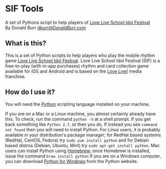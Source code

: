 # SIF Tools
A set of Pythons script to help players of [Love Live School Idol Festival](http://www.school-fes.klabgames.net)  
By Donald Burr <dburr@DonaldBurr.com>

## What is this?

This is a set of Python scripts to help players who play the mobile rhythm game [Love Live School Idol Festival](http://www.school-fes.klabgames.net).
Love Live School Idol Festival (SIF) is a free-to-play (with in-app purchases) rhythm and card collection game available for iOS and Android
and is based on the [Love Live!](http://www.lovelive-anime.jp/worldwide/) media franchise.

## How do I use it?

You will need the [Python](https://www.python.org) scripting language installed on your machine.

If you are on a Mac or a Linux machine, you almost certainly already have this. To check, run the command `python -V` at a shell prompt. If you get back something like `Python 2.7.10` then you do. If instead you see `command not found` then you will need to install Python. For Linux users, it is probably available in your distribution's package manager; for RedHat based systems (RedHat, CentOS, Fedora) try `sudo yum install python` and for Debian based distros (Debian, Ubuntu, Mint) try `sudo apt-get install python`. Mac users can install Python using [Homebrew](http://brew.sh); once Homebrew is installed, issue the command `brew install python` If you are on a Windows computer, you can download [Python for Windows](https://www.python.org/downloads/windows/) from the Python website.

